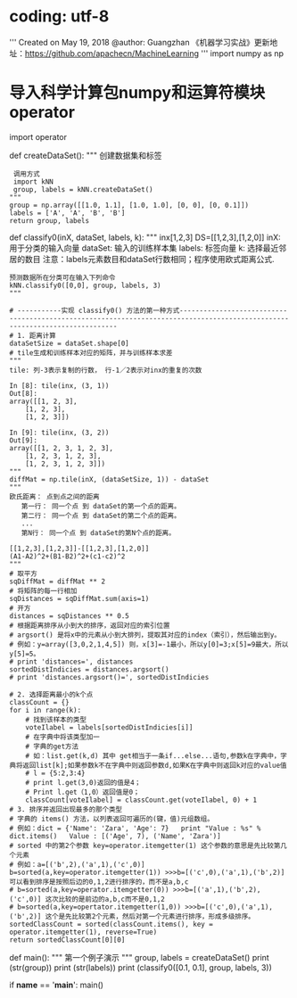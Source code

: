 # coding: utf-8
'''
Created on May 19, 2018
@author: Guangzhan
《机器学习实战》更新地址：https://github.com/apachecn/MachineLearning
'''
import numpy as np
# 导入科学计算包numpy和运算符模块operator
import operator



def createDataSet():
    """
    创建数据集和标签

     调用方式
     import kNN
     group, labels = kNN.createDataSet()
    """
    group = np.array([[1.0, 1.1], [1.0, 1.0], [0, 0], [0, 0.1]])
    labels = ['A', 'A', 'B', 'B']
    return group, labels


def classify0(inX, dataSet, labels, k):
    """
    inx[1,2,3]
    DS=[[1,2,3],[1,2,0]]
    inX: 用于分类的输入向量
    dataSet: 输入的训练样本集
    labels: 标签向量
    k: 选择最近邻居的数目
    注意：labels元素数目和dataSet行数相同；程序使用欧式距离公式.

    预测数据所在分类可在输入下列命令
    kNN.classify0([0,0], group, labels, 3)
    """

    # -----------实现 classify0() 方法的第一种方式----------------------------------------------------------------------------------------------------------------------------
    # 1. 距离计算
    dataSetSize = dataSet.shape[0]
    # tile生成和训练样本对应的矩阵，并与训练样本求差
    """
    tile: 列-3表示复制的行数， 行-1／2表示对inx的重复的次数

    In [8]: tile(inx, (3, 1))
    Out[8]:
    array([[1, 2, 3],
        [1, 2, 3],
        [1, 2, 3]])

    In [9]: tile(inx, (3, 2))
    Out[9]:
    array([[1, 2, 3, 1, 2, 3],
        [1, 2, 3, 1, 2, 3],
        [1, 2, 3, 1, 2, 3]])
    """
    diffMat = np.tile(inX, (dataSetSize, 1)) - dataSet
    """
    欧氏距离： 点到点之间的距离
       第一行： 同一个点 到 dataSet的第一个点的距离。
       第二行： 同一个点 到 dataSet的第二个点的距离。
       ...
       第N行： 同一个点 到 dataSet的第N个点的距离。

    [[1,2,3],[1,2,3]]-[[1,2,3],[1,2,0]]
    (A1-A2)^2+(B1-B2)^2+(c1-c2)^2
    """
    # 取平方
    sqDiffMat = diffMat ** 2
    # 将矩阵的每一行相加
    sqDistances = sqDiffMat.sum(axis=1)
    # 开方
    distances = sqDistances ** 0.5
    # 根据距离排序从小到大的排序，返回对应的索引位置
    # argsort() 是将x中的元素从小到大排列，提取其对应的index（索引），然后输出到y。
    # 例如：y=array([3,0,2,1,4,5]) 则，x[3]=-1最小，所以y[0]=3;x[5]=9最大，所以y[5]=5。
    # print 'distances=', distances
    sortedDistIndicies = distances.argsort()
    # print 'distances.argsort()=', sortedDistIndicies

    # 2. 选择距离最小的k个点
    classCount = {}
    for i in range(k):
        # 找到该样本的类型
        voteIlabel = labels[sortedDistIndicies[i]]
        # 在字典中将该类型加一
        # 字典的get方法
        # 如：list.get(k,d) 其中 get相当于一条if...else...语句,参数k在字典中，字典将返回list[k];如果参数k不在字典中则返回参数d,如果K在字典中则返回k对应的value值
        # l = {5:2,3:4}
        # print l.get(3,0)返回的值是4；
        # Print l.get（1,0）返回值是0；
        classCount[voteIlabel] = classCount.get(voteIlabel, 0) + 1
    # 3. 排序并返回出现最多的那个类型
    # 字典的 items() 方法，以列表返回可遍历的(键，值)元组数组。
    # 例如：dict = {'Name': 'Zara', 'Age': 7}   print "Value : %s" %  dict.items()   Value : [('Age', 7), ('Name', 'Zara')]
    # sorted 中的第2个参数 key=operator.itemgetter(1) 这个参数的意思是先比较第几个元素
    # 例如：a=[('b',2),('a',1),('c',0)]  b=sorted(a,key=operator.itemgetter(1)) >>>b=[('c',0),('a',1),('b',2)] 可以看到排序是按照后边的0,1,2进行排序的，而不是a,b,c
    # b=sorted(a,key=operator.itemgetter(0)) >>>b=[('a',1),('b',2),('c',0)] 这次比较的是前边的a,b,c而不是0,1,2
    # b=sorted(a,key=opertator.itemgetter(1,0)) >>>b=[('c',0),('a',1),('b',2)] 这个是先比较第2个元素，然后对第一个元素进行排序，形成多级排序。
    sortedClassCount = sorted(classCount.items(), key = operator.itemgetter(1), reverse=True)
    return sortedClassCount[0][0]

def main():
    """
    第一个例子演示
    """
    group, labels = createDataSet()
    print (str(group))
    print (str(labels))
    print (classify0([0.1, 0.1], group, labels, 3))




if __name__ == '__main__':
    main()